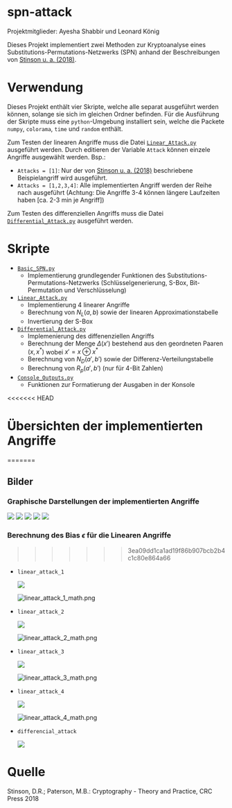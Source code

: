 # spn-attack

Projektmitglieder: Ayesha Shabbir und Leonard König

Dieses Projekt implementiert zwei Methoden zur Kryptoanalyse eines Substitutions-Permutations-Netzwerks (SPN) anhand der Beschreibungen von [Stinson u. a. (2018)](#quelle). 

# Verwendung

Dieses Projekt enthält vier Skripte, welche alle separat ausgeführt werden können, solange sie sich im gleichen Ordner befinden. Für die Ausführung der Skripte muss eine `python`-Umgebung installiert sein, welche die Packete `numpy`, `colorama`, `time` und `random` enthält.

Zum Testen der linearen Angriffe muss die Datei [`Linear_Attack.py`](Linear_Attack.py) ausgeführt werden. Durch editieren der Variable `Attack` können einzele Angriffe ausgewählt werden. Bsp.:
- `Attacks = [1]`: Nur der von [Stinson u. a. (2018)](#quelle) beschriebene Beispielangriff wird ausgeführt.
- `Attacks = [1,2,3,4]`: Alle implementierten Angriff werden der Reihe nach ausgeführt (Achtung: Die Angriffe 3-4 können längere Laufzeiten haben [ca. 2-3 min je Angriff])

Zum Testen des differenziellen Angriffs muss die Datei [`Differential_Attack.py`](Differential_Attack.py) ausgeführt werden.

# Skripte

- [`Basic_SPN.py`](Basic_SPN.py)
  - Implementierung grundlegender Funktionen des Substitutions-Permutations-Netzwerks (Schlüsselgenerierung, S-Box, Bit-Permutation und Verschlüsselung)
- [`Linear_Attack.py`](Linear_Attack.py)
  - Implementierung 4 linearer Angriffe
  - Berechnung von $`N_L(a,b)`$ sowie der linearen Approximationstabelle
  - Invertierung der S-Box
- [`Differential_Attack.py`](Differential_Attack.py)
  - Implemenierung des diffenenziellen Angriffs
  - Berechnung der Menge $`\Delta(x')`$ bestehend aus den geordneten Paaren $`(x,x^*)`$ wobei $`x'=x\oplus x^*`$
  - Berechnung von $`N_D(a',b')`$ sowie der Differenz-Verteilungstabelle
  - Berechnung von $`R_p(a',b')`$ (nur für 4-Bit Zahlen)
- [`Console_Outputs.py`](Console_Outputs.py)
  - Funktionen zur Formatierung der Ausgaben in der Konsole

<<<<<<< HEAD
# Übersichten der implementierten Angriffe
=======
## Bilder
### Graphische Darstellungen der implementierten Angriffe

![](images/networks/linear_attack_1_overview.png)
![](images/networks/linear_attack_2_overview.png)
![](images/networks/linear_attack_3_overview.png)
![](images/networks/linear_attack_4_overview.png)
![](images/networks/differential_attack_overview.png)

### Berechnung des Bias $`\epsilon`$ für die Linearen Angriffe
>>>>>>> 3ea09dd1ca1ad19f86b907bcb2b4c1c80e864a66

- `linear_attack_1`
  
  ![](images/graphs/linear_attack_1_overview.png)

  ![linear_attack_1_math.png](images/latex/linear_attack_1_bias.png)

- `linear_attack_2`
  
  ![](images/graphs/linear_attack_2_overview.png)

  ![linear_attack_2_math.png](images/latex/linear_attack_2_bias.png)

- `linear_attack_3`
  
  ![](images/graphs/linear_attack_3_overview.png)

  ![linear_attack_3_math.png](images/latex/linear_attack_3_bias.png)

- `linear_attack_4`
  
  ![](images/graphs/linear_attack_4_overview.png)

  ![linear_attack_4_math.png](images/latex/linear_attack_4_bias.png)

- `differencial_attack`

  ![](images/graphs/differential_attack_overview.png)

# Quelle

Stinson, D.R.; Paterson, M.B.: Cryptography - Theory and Practice, CRC Press 2018
